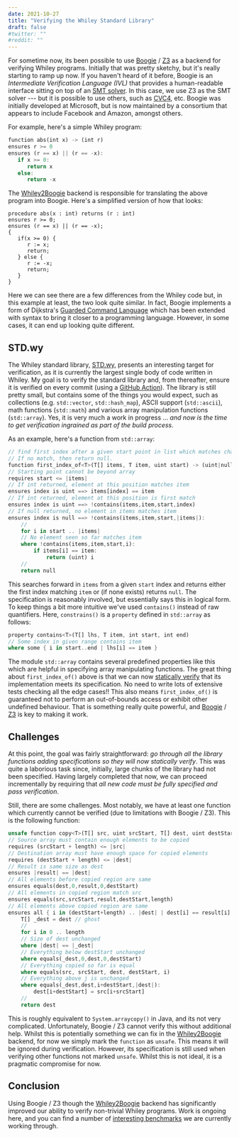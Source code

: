 ```yaml
---
date: 2021-10-27
title: "Verifying the Whiley Standard Library"
draft: false
#twitter: ""
#reddit: ""
---
```


For sometime now, its been possible to use
[Boogie](https://github.com/boogie-org/boogie) /
[Z3](https://github.com/Z3Prover/z3) as a backend for verifying Whiley
programs.  Initially that was pretty sketchy, but it's really starting
to ramp up now.  If you haven't heard of it before, Boogie is an
_Intermediate Verification Language (IVL)_ that provides a
human-readable interface sitting on top of an [SMT
solver](https://en.wikipedia.org/wiki/Satisfiability_modulo_theories).
In this case, we use Z3 as the SMT solver --- but it is possible to
use others, such as [CVC4](https://cvc4.github.io/), etc.  Boogie was
initially developed at Microsoft, but is now maintained by a
consortium that appears to include Facebook and Amazon, amongst
others.

For example, here's a simple Whiley program:

```Rust
function abs(int x) -> (int r)
ensures r >= 0
ensures (r == x) || (r == -x):
   if x >= 0:
      return x
   else:
      return -x
```

The [Whiley2Boogie](https://github.com/Whiley/Whiley2Boogie) backend
 is responsible for translating the above program into Boogie.  Here's
 a simplified version of how that looks:


```Boogie
procedure abs(x : int) returns (r : int)
ensures r >= 0;
ensures (r == x) || (r == -x);
{
   if(x >= 0) {
      r := x;
      return;
   } else {
      r := -x;
      return;
   }
}
```

Here we can see there are a few differences from the Whiley code but,
in this example at least, the two look quite similar.  In fact, Boogie
implements a form of Dijkstra's [Guarded Command
Language](https://en.wikipedia.org/wiki/Guarded_Command_Language)
which has been extended with syntax to bring it closer to a
programming language.  However, in some cases, it can end up looking
quite different.


## STD.wy

The Whiley standard library,
[STD.wy](https://github.com/Whiley/STD.wy), presents an interesting
target for verification, as it is currently the largest single body of
code written in Whiley.  My goal is to verify the standard library
and, from thereafter, ensure it is verified on every commit (using a
[GitHub Action](https://github.com/Whiley/WhileyBuildAction)).  The
library is still pretty small, but contains some of the things you
would expect, such as collections (e.g. `std::vector`,
`std::hash_map`), ASCII support (`std::ascii`), math functions
(`std::math`) and various array manipulation functions (`std::array`).
Yes, it is very much a work in progress ...  _and now is the time to get
verification ingrained as part of the build process_.

As an example, here's a function from `std::array`:

```Rust
// find first index after a given start point in list which matches character.
// If no match, then return null.
function first_index_of<T>(T[] items, T item, uint start) -> (uint|null index)
// Starting point cannot be beyond array
requires start <= |items|
// If int returned, element at this position matches item
ensures index is uint ==> items[index] == item
// If int returned, element at this position is first match
ensures index is uint ==> !contains(items,item,start,index)
// If null returned, no element in items matches item
ensures index is null ==> !contains(items,item,start,|items|):
    //
    for i in start .. |items|
    // No element seen so far matches item
    where !contains(items,item,start,i):
        if items[i] == item:
            return (uint) i
    //
    return null
```

This searches forward in `items` from a given `start` index and
returns either the first index matching `item` or (if none exists)
returns `null`.  The specification is reasonably involved, but
essentially says this in logical form.  To keep things a bit more
intuitive we've used `contains()` instead of raw quantifiers.  Here,
`constrains()` is a `property` defined in `std::array` as follows:

```Rust
property contains<T>(T[] lhs, T item, int start, int end)
// Some index in given range contains item
where some { i in start..end | lhs[i] == item }
```

The module `std::array` contains several predefined properties like
this which are helpful in specifying array manipulating functions.
The great thing about `first_index_of()` above is that we can now
[statically
verify](https://en.wikipedia.org/wiki/Software_verification) that its
implementation meets its specification.  No need to write lots of
extensive tests checking all the edge cases!! This also means
`first_index_of()` is guaranteed not to perform an out-of-bounds
access or exhibit other undefined behaviour.  That is something really
quite powerful, and [Boogie](https://github.com/boogie-org/boogie) /
[Z3](https://github.com/Z3Prover/z3) is key to making it work.

## Challenges

At this point, the goal was fairly straightforward: _go through all
the library functions adding specifications so they will now
statically verify_.  This was quite a laborious task since, initially,
large chunks of the library had not been specified.  Having largely
completed that now, we can proceed incrementally by requiring that
_all new code must be fully specified and pass verification_.

Still, there are some challenges.  Most notably, we have at least
one function which currently cannot be verified (due to limitations
with Boogie / Z3).  This is the following function:

```Rust
unsafe function copy<T>(T[] src, uint srcStart, T[] dest, uint destStart, uint length) -> (T[] result)
// Source array must contain enough elements to be copied
requires (srcStart + length) <= |src|
// Destination array must have enough space for copied elements
requires (destStart + length) <= |dest|
// Result is same size as dest
ensures |result| == |dest|
// All elements before copied region are same
ensures equals(dest,0,result,0,destStart)
// All elements in copied region match src
ensures equals(src,srcStart,result,destStart,length)
// All elements above copied region are same
ensures all { i in (destStart+length) .. |dest| | dest[i] == result[i] }:
    T[] _dest = dest // ghost
    //
    for i in 0 .. length
    // Size of dest unchanged
    where |dest| == |_dest|
    // Everything below destStart unchanged
    where equals(_dest,0,dest,0,destStart)
    // Everything copied so far is equal
    where equals(src, srcStart, dest, destStart, i)
    // Everything above j is unchanged
    where equals(_dest,dest,i+destStart,|dest|):
        dest[i+destStart] = src[i+srcStart]
    //
    return dest
```

This is roughly equivalent to `System.arraycopy()` in Java, and its
not very complicated.  Unfortunately, Boogie / Z3 cannot verify this
without additional help.  Whilst this is potentially something we can
fix in the [Whiley2Boogie](https://github.com/Whiley/Whiley2Boogie)
backend, for now we simply mark the `function` as `unsafe`.  This
means it will be ignored during verification.  However, its
specification is still used when verifying other functions not marked
`unsafe`.  Whilst this is not ideal, it is a pragmatic compromise for
now.

## Conclusion

Using Boogie / Z3 though the
[Whiley2Boogie](https://github.com/Whiley/Whiley2Boogie) backend has
significantly improved our ability to verify non-trivial Whiley
programs.  Work is ongoing here, and you can find a number of
[interesting
benchmarks](https://github.com/Whiley/WyBench/tree/main/src) we are
currently working through.
